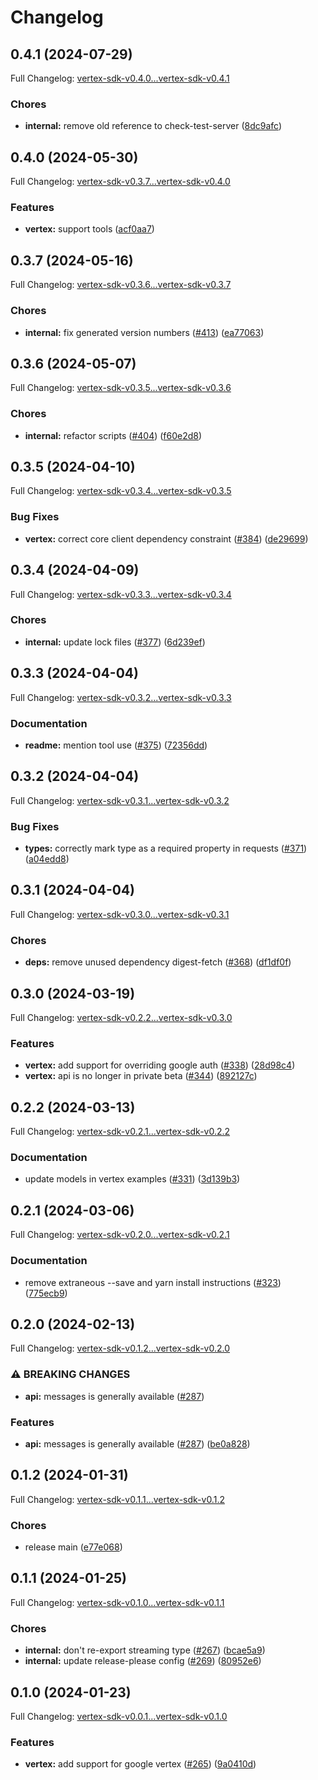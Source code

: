 # Changelog

## 0.4.1 (2024-07-29)

Full Changelog: [vertex-sdk-v0.4.0...vertex-sdk-v0.4.1](https://github.com/anthropics/anthropic-sdk-typescript/compare/vertex-sdk-v0.4.0...vertex-sdk-v0.4.1)

### Chores

* **internal:** remove old reference to check-test-server ([8dc9afc](https://github.com/anthropics/anthropic-sdk-typescript/commit/8dc9afcf00c4a38c2d85171ebceafc5f6a47c117))

## 0.4.0 (2024-05-30)

Full Changelog: [vertex-sdk-v0.3.7...vertex-sdk-v0.4.0](https://github.com/anthropics/anthropic-sdk-typescript/compare/vertex-sdk-v0.3.7...vertex-sdk-v0.4.0)

### Features

* **vertex:** support tools ([acf0aa7](https://github.com/anthropics/anthropic-sdk-typescript/commit/acf0aa7571425c8582740616e24883c2ec65218b))

## 0.3.7 (2024-05-16)

Full Changelog: [vertex-sdk-v0.3.6...vertex-sdk-v0.3.7](https://github.com/anthropics/anthropic-sdk-typescript/compare/vertex-sdk-v0.3.6...vertex-sdk-v0.3.7)

### Chores

* **internal:** fix generated version numbers ([#413](https://github.com/anthropics/anthropic-sdk-typescript/issues/413)) ([ea77063](https://github.com/anthropics/anthropic-sdk-typescript/commit/ea770630897bb85caaecd39bccf478e4dd3f169c))

## 0.3.6 (2024-05-07)

Full Changelog: [vertex-sdk-v0.3.5...vertex-sdk-v0.3.6](https://github.com/anthropics/anthropic-sdk-typescript/compare/vertex-sdk-v0.3.5...vertex-sdk-v0.3.6)

### Chores

* **internal:** refactor scripts ([#404](https://github.com/anthropics/anthropic-sdk-typescript/issues/404)) ([f60e2d8](https://github.com/anthropics/anthropic-sdk-typescript/commit/f60e2d81bb241063507d2d7e728c78e78c1c5e51))

## 0.3.5 (2024-04-10)

Full Changelog: [vertex-sdk-v0.3.4...vertex-sdk-v0.3.5](https://github.com/anthropics/anthropic-sdk-typescript/compare/vertex-sdk-v0.3.4...vertex-sdk-v0.3.5)

### Bug Fixes

* **vertex:** correct core client dependency constraint ([#384](https://github.com/anthropics/anthropic-sdk-typescript/issues/384)) ([de29699](https://github.com/anthropics/anthropic-sdk-typescript/commit/de2969902b68b5c46b6e682b8b947426c6ccf195))

## 0.3.4 (2024-04-09)

Full Changelog: [vertex-sdk-v0.3.3...vertex-sdk-v0.3.4](https://github.com/anthropics/anthropic-sdk-typescript/compare/vertex-sdk-v0.3.3...vertex-sdk-v0.3.4)

### Chores

* **internal:** update lock files ([#377](https://github.com/anthropics/anthropic-sdk-typescript/issues/377)) ([6d239ef](https://github.com/anthropics/anthropic-sdk-typescript/commit/6d239efaca730baba374a1b49f6b1a4037b3e163))

## 0.3.3 (2024-04-04)

Full Changelog: [vertex-sdk-v0.3.2...vertex-sdk-v0.3.3](https://github.com/anthropics/anthropic-sdk-typescript/compare/vertex-sdk-v0.3.2...vertex-sdk-v0.3.3)

### Documentation

* **readme:** mention tool use ([#375](https://github.com/anthropics/anthropic-sdk-typescript/issues/375)) ([72356dd](https://github.com/anthropics/anthropic-sdk-typescript/commit/72356dd9c498344074c292ffdab602d54c4fa13e))

## 0.3.2 (2024-04-04)

Full Changelog: [vertex-sdk-v0.3.1...vertex-sdk-v0.3.2](https://github.com/anthropics/anthropic-sdk-typescript/compare/vertex-sdk-v0.3.1...vertex-sdk-v0.3.2)

### Bug Fixes

* **types:** correctly mark type as a required property in requests ([#371](https://github.com/anthropics/anthropic-sdk-typescript/issues/371)) ([a04edd8](https://github.com/anthropics/anthropic-sdk-typescript/commit/a04edd8d7f4c552281b37a44099edf432d7fcb27))

## 0.3.1 (2024-04-04)

Full Changelog: [vertex-sdk-v0.3.0...vertex-sdk-v0.3.1](https://github.com/anthropics/anthropic-sdk-typescript/compare/vertex-sdk-v0.3.0...vertex-sdk-v0.3.1)

### Chores

* **deps:** remove unused dependency digest-fetch ([#368](https://github.com/anthropics/anthropic-sdk-typescript/issues/368)) ([df1df0f](https://github.com/anthropics/anthropic-sdk-typescript/commit/df1df0f509682841c703fa1ea5062a796cfe2091))

## 0.3.0 (2024-03-19)

Full Changelog: [vertex-sdk-v0.2.2...vertex-sdk-v0.3.0](https://github.com/anthropics/anthropic-sdk-typescript/compare/vertex-sdk-v0.2.2...vertex-sdk-v0.3.0)

### Features

* **vertex:** add support for overriding google auth ([#338](https://github.com/anthropics/anthropic-sdk-typescript/issues/338)) ([28d98c4](https://github.com/anthropics/anthropic-sdk-typescript/commit/28d98c487257a3c6b3c6d84597768d484fadb86d))
* **vertex:** api is no longer in private beta ([#344](https://github.com/anthropics/anthropic-sdk-typescript/issues/344)) ([892127c](https://github.com/anthropics/anthropic-sdk-typescript/commit/892127cdac059eee11c1a322a5512f9250868023))

## 0.2.2 (2024-03-13)

Full Changelog: [vertex-sdk-v0.2.1...vertex-sdk-v0.2.2](https://github.com/anthropics/anthropic-sdk-typescript/compare/vertex-sdk-v0.2.1...vertex-sdk-v0.2.2)

### Documentation

* update models in vertex examples ([#331](https://github.com/anthropics/anthropic-sdk-typescript/issues/331)) ([3d139b3](https://github.com/anthropics/anthropic-sdk-typescript/commit/3d139b374179ef5540a8e9436df06501c6ada6c5))

## 0.2.1 (2024-03-06)

Full Changelog: [vertex-sdk-v0.2.0...vertex-sdk-v0.2.1](https://github.com/anthropics/anthropic-sdk-typescript/compare/vertex-sdk-v0.2.0...vertex-sdk-v0.2.1)

### Documentation

* remove extraneous --save and yarn install instructions ([#323](https://github.com/anthropics/anthropic-sdk-typescript/issues/323)) ([775ecb9](https://github.com/anthropics/anthropic-sdk-typescript/commit/775ecb9ef3ab17e88dabc149faa0876cd6ab5f0b))

## 0.2.0 (2024-02-13)

Full Changelog: [vertex-sdk-v0.1.2...vertex-sdk-v0.2.0](https://github.com/anthropics/anthropic-sdk-typescript/compare/vertex-sdk-v0.1.2...vertex-sdk-v0.2.0)

### ⚠ BREAKING CHANGES

* **api:** messages is generally available ([#287](https://github.com/anthropics/anthropic-sdk-typescript/issues/287))

### Features

* **api:** messages is generally available ([#287](https://github.com/anthropics/anthropic-sdk-typescript/issues/287)) ([be0a828](https://github.com/anthropics/anthropic-sdk-typescript/commit/be0a82883cf9b1b9d2944525b86e40f2b42cea4f))

## 0.1.2 (2024-01-31)

Full Changelog: [vertex-sdk-v0.1.1...vertex-sdk-v0.1.2](https://github.com/anthropics/anthropic-sdk-typescript/compare/vertex-sdk-v0.1.1...vertex-sdk-v0.1.2)

### Chores

* release main ([e77e068](https://github.com/anthropics/anthropic-sdk-typescript/commit/e77e0683769ae18084ecda178fb9eb85fc47eb4a))

## 0.1.1 (2024-01-25)

Full Changelog: [vertex-sdk-v0.1.0...vertex-sdk-v0.1.1](https://github.com/anthropics/anthropic-sdk-typescript/compare/vertex-sdk-v0.1.0...vertex-sdk-v0.1.1)

### Chores

* **internal:** don't re-export streaming type ([#267](https://github.com/anthropics/anthropic-sdk-typescript/issues/267)) ([bcae5a9](https://github.com/anthropics/anthropic-sdk-typescript/commit/bcae5a95078dfe091d01823cd38cf3c63d28026d))
* **internal:** update release-please config ([#269](https://github.com/anthropics/anthropic-sdk-typescript/issues/269)) ([80952e6](https://github.com/anthropics/anthropic-sdk-typescript/commit/80952e6ff6aea24ade9ea45dcbe8bb61da385304))

## 0.1.0 (2024-01-23)

Full Changelog: [vertex-sdk-v0.0.1...vertex-sdk-v0.1.0](https://github.com/anthropics/anthropic-sdk-typescript/compare/vertex-sdk-v0.0.1...vertex-sdk-v0.1.0)

### Features

* **vertex:** add support for google vertex ([#265](https://github.com/anthropics/anthropic-sdk-typescript/issues/265)) ([9a0410d](https://github.com/anthropics/anthropic-sdk-typescript/commit/9a0410d4e870d796b7def0a6a241e9d409e97886))
